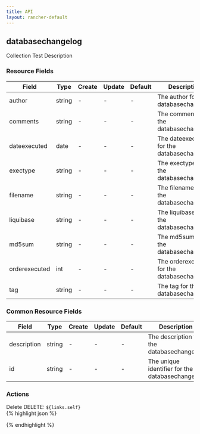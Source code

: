 ```yaml
---
title: API
layout: rancher-default
---
```


## databasechangelog

Collection Test Description
​
### Resource Fields

Field | Type | Create | Update | Default | Description
---|---|---|---|---|---
author | string | - | - | - | The author for the databasechangelog
comments | string | - | - | - | The comments for the databasechangelog
dateexecuted | date | - | - | - | The dateexecuted for the databasechangelog
exectype | string | - | - | - | The exectype for the databasechangelog
filename | string | - | - | - | The filename for the databasechangelog
liquibase | string | - | - | - | The liquibase for the databasechangelog
md5sum | string | - | - | - | The md5sum for the databasechangelog
orderexecuted | int | - | - | - | The orderexecuted for the databasechangelog
tag | string | - | - | - | The tag for the databasechangelog




### Common Resource Fields

Field | Type | Create | Update | Default | Description
---|---|---|---|---|---
description | string | - | - | - | The description for the databasechangelog
id | string | - | - | - | The unique identifier for the databasechangelog




### Actions













<span class="action">
<span class="header">
Delete
<span class="headerright">DELETE:  <code>${links.self}</code></span>
</span>
<div class="action-contents">
{% highlight json %} 
 
{% endhighlight %}
</div>
</span>



​
